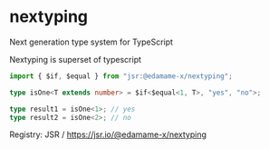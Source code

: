 # nextyping
Next generation type system for TypeScript

Nextyping is superset of typescript

```ts
import { $if, $equal } from "jsr:@edamame-x/nextyping";

type isOne<T extends number> = $if<$equal<1, T>, "yes", "no">;

type result1 = isOne<1>; // yes
type result2 = isOne<2>; // no
```

Registry: JSR / https://jsr.io/@edamame-x/nextyping
